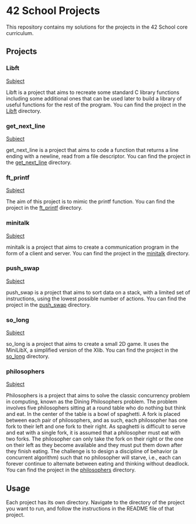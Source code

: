 # 42 School Projects

This repository contains my solutions for the projects in the 42 School core curriculum.

## Projects

### Libft

[Subject](https://github.com/rphlr/42-Subjects/blob/main/Cursus/libft/en.subject.pdf)

Libft is a project that aims to recreate some standard C library functions including some additional ones that can be used later to build a library of useful functions for the rest of the program. You can find the project in the [Libft](Libft/) directory.

### get_next_line

[Subject](https://github.com/rphlr/42-Subjects/blob/main/Cursus/get_next_line/en.subject.pdf)

get_next_line is a project that aims to code a function that returns a line ending with a newline, read from a file descriptor. You can find the project in the [get_next_line](get_next_line/) directory.

### ft_printf

[Subject](https://github.com/rphlr/42-Subjects/blob/main/Cursus/ft_printf/en.subject.pdf)

The aim of this project is to mimic the printf function. You can find the project in the [ft_printf](ft_printf/) directory.

### minitalk

[Subject](https://github.com/rphlr/42-Subjects/blob/main/Cursus/minitalk/en.subject.pdf)

minitalk is a project that aims to create a communication program in the form of a client and server. You can find the project in the [minitalk](minitalk/) directory.

### push_swap

[Subject](https://github.com/rphlr/42-Subjects/blob/main/Cursus/push_swap/en.subject.pdf)

push_swap is a project that aims to sort data on a stack, with a limited set of instructions, using the lowest possible number of actions. You can find the project in the [push_swap](push_swap/) directory.

### so_long

[Subject](https://github.com/rphlr/42-Subjects/blob/main/Cursus/push_swap/en.subject.pdf)

so_long is a project that aims to create a small 2D game. It uses the MiniLibX, a simplified version of the Xlib. You can find the project in the [so_long](so_long/) directory.

### philosophers

[Subject](https://github.com/rphlr/42-Subjects/blob/main/Cursus/philosophers/en.subject.pdf)

Philosophers is a project that aims to solve the classic concurrency problem in computing, known as the Dining Philosophers problem. The problem involves five philosophers sitting at a round table who do nothing but think and eat. In the center of the table is a bowl of spaghetti. A fork is placed between each pair of philosophers, and as such, each philosopher has one fork to their left and one fork to their right. As spaghetti is difficult to serve and eat with a single fork, it is assumed that a philosopher must eat with two forks. The philosopher can only take the fork on their right or the one on their left as they become available and they must put them down after they finish eating. The challenge is to design a discipline of behavior (a concurrent algorithm) such that no philosopher will starve, i.e., each can forever continue to alternate between eating and thinking without deadlock. You can find the project in the [philosophers](philosophers/) directory.

## Usage

Each project has its own directory. Navigate to the directory of the project you want to run, and follow the instructions in the README file of that project.
